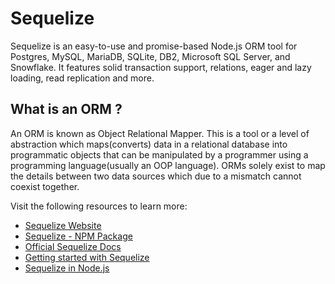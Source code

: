 # Sequelize

Sequelize is an easy-to-use and promise-based Node.js ORM tool for Postgres, MySQL, MariaDB, SQLite, DB2, Microsoft SQL Server, and Snowflake. It features solid transaction support, relations, eager and lazy loading, read replication and more.

## What is an ORM ?
An ORM is known as Object Relational Mapper. This is a tool or a level of abstraction which maps(converts) data in a relational database into programmatic objects that can be manipulated by a programmer using a programming language(usually an OOP language). ORMs solely exist to map the details between two data sources which due to a mismatch cannot coexist together.

Visit the following resources to learn more:

- [Sequelize Website](https://sequelize.org/)
- [Sequelize - NPM Package](https://www.npmjs.com/package/sequelize)
- [Official Sequelize Docs](https://sequelize.org/docs/v6/getting-started/)
- [Getting started with Sequelize](https://levelup.gitconnected.com/the-ultimate-guide-to-get-started-with-sequelize-orm-238588d3516e)
- [Sequelize in Node.js](https://www.geeksforgeeks.org/how-to-use-sequelize-in-node-js/)
